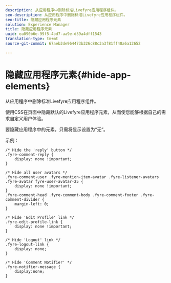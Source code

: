 ```yaml
---
description: 从应用程序中删除标准Livefyre应用程序组件。
seo-description: 从应用程序中删除标准Livefyre应用程序组件。
seo-title: 隐藏应用程序元素
solution: Experience Manager
title: 隐藏应用程序元素
uuid: ea090b6e-99f5-4bd7-aa9e-d39a4dff1543
translation-type: tm+mt
source-git-commit: 67aeb3de964473b326c88c3a3f81ff48a6a12652

---
```



# 隐藏应用程序元素{#hide-app-elements}

从应用程序中删除标准Livefyre应用程序组件。

使用CSS在页面中隐藏默认的Livefyre应用程序元素，从而使您能够根据自己的需求自定义用户体验。

要隐藏应用程序中的元素，只需将显示设置为“无”。

示例：

```
/* Hide the 'reply' button */ 
.fyre-comment-reply { 
    display: none !important; 
} 
  
/* Hide all user avatars */ 
.fyre-comment-user .fyre-mention-item-avatar .fyre-listener-avatars .fyre-avatar fyre-user-avatar-25 { 
    display: none !important; 
} 
.fyre-comment-head .fyre-comment-body .fyre-comment-footer .fyre-comment-divider { 
    margin-left: 0; 
} 
  
/* Hide 'Edit Profile' link */ 
.fyre-edit-profile-link { 
    display: none !important; 
} 
  
/* Hide 'Logout' link */ 
.fyre-logout-link { 
    display: none; 
} 
  
/* Hide 'Comment Notifier' */ 
.fyre-notifier-message { 
    display:none; 
}
```

